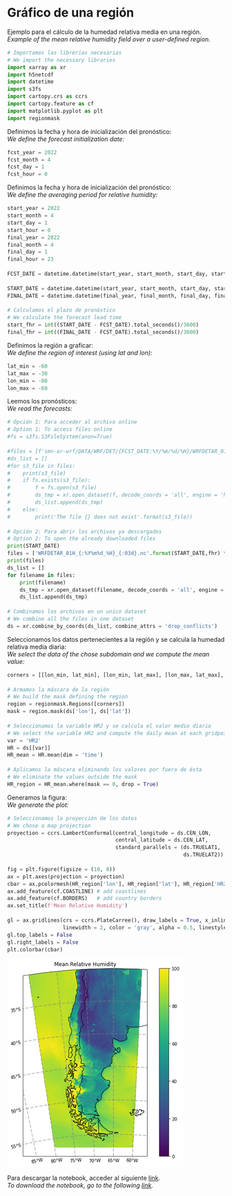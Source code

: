 # Gráfico de una región

Ejemplo para el cálculo de la humedad relativa media en una región. <br />
*Example of the mean relative humidity field over a user-defined region.*


```python
# Importamos las librerías necesarias
# We import the necessary libraries
import xarray as xr
import h5netcdf
import datetime
import s3fs
import cartopy.crs as ccrs
import cartopy.feature as cf
import matplotlib.pyplot as plt
import regionmask
```

Definimos la fecha y hora de inicialización del pronóstico: <br />
*We define the forecast initialization date:* 


```python
fcst_year = 2022
fcst_month = 4
fcst_day = 1
fcst_hour = 0
```

Definimos la fecha y hora de inicialización del pronóstico: <br />
*We define the averaging period for relative humidity:*


```python
start_year = 2022
start_month = 4
start_day = 1
start_hour = 0
final_year = 2022
final_month = 4
final_day = 1
final_hour = 23

FCST_DATE = datetime.datetime(start_year, start_month, start_day, start_hour)

START_DATE = datetime.datetime(start_year, start_month, start_day, start_hour)
FINAL_DATE = datetime.datetime(final_year, final_month, final_day, final_hour)

# Calculamos el plazo de pronóstico
# We calculate the forecast lead time
start_fhr = int((START_DATE - FCST_DATE).total_seconds()/3600)
final_fhr = int((FINAL_DATE - FCST_DATE).total_seconds()/3600)
```

Definimos la región a graficar: <br />
*We define the region of interest (using lat and lon):*


```python
lat_min = -60
lat_max = -30
lon_min = -80
lon_max = -60
```

Leemos los pronósticos: <br />
*We read the forecasts:*


```python
# Opción 1: Para acceder al archivo online
# Option 1: To access files online
#fs = s3fs.S3FileSystem(anon=True)

#files = [f'smn-ar-wrf/DATA/WRF/DET/{FCST_DATE:%Y/%m/%d/%H}/WRFDETAR_01H_{FCST_DATE:%Y%m%d_%H}_{fhr:03d}.nc' for fhr in range(start_fhr, final_fhr)]
#ds_list = []
#for s3_file in files:
#    print(s3_file)
#    if fs.exists(s3_file):
#        f = fs.open(s3_file)
#        ds_tmp = xr.open_dataset(f, decode_coords = 'all', engine = 'h5netcdf')
#        ds_list.append(ds_tmp)
#    else:
#        print('The file {} does not exist'.format(s3_file))

# Opción 2: Para abrir los archivos ya descargados
# Option 2: To open the already downloaded files
print(START_DATE)
files = ['WRFDETAR_01H_{:%Y%m%d_%H}_{:03d}.nc'.format(START_DATE,fhr) for fhr in range(start_fhr, final_fhr)]
print(files)
ds_list = []
for filename in files:
    print(filename)
    ds_tmp = xr.open_dataset(filename, decode_coords = 'all', engine = 'h5netcdf')
    ds_list.append(ds_tmp)

# Combinamos los archivos en un unico dataset
# We combine all the files in one dataset
ds = xr.combine_by_coords(ds_list, combine_attrs = 'drop_conflicts')
```

Seleccionamos los datos pertenecientes a la región y se calcula la humedad relativa media diaria: <br />
*We select the data of the chose subdomain and we compute the mean value:*





```python
corners = [[lon_min, lat_min], [lon_min, lat_max], [lon_max, lat_max], [lon_max, lat_min]]

# Armamos la máscara de la región
# We build the mask defining the region  
region = regionmask.Regions([corners])
mask = region.mask(ds['lon'], ds['lat'])

# Seleccionamos la variable HR2 y se calcula el valor medio diario
# We select the variable HR2 and compute the daily mean at each gridpoint
var = 'HR2'
HR = ds[[var]]
HR_mean = HR.mean(dim = 'time')

# Aplicamos la máscara eliminando los valores por fuera de ésta
# We eliminate the values outside the mask 
HR_region = HR_mean.where(mask == 0, drop = True)
```

Generamos la figura: <br />
*We generate the plot:*


```python
# Seleccionamos la proyección de los datos
# We chose a map projection
proyection = ccrs.LambertConformal(central_longitude = ds.CEN_LON, 
                                   central_latitude = ds.CEN_LAT, 
                                   standard_parallels = (ds.TRUELAT1, 
                                                         ds.TRUELAT2))

fig = plt.figure(figsize = (10, 8)) 
ax = plt.axes(projection = proyection)
cbar = ax.pcolormesh(HR_region['lon'], HR_region['lat'], HR_region['HR2'], transform = ccrs.PlateCarree(), vmin = 0, vmax = 100)
ax.add_feature(cf.COASTLINE) # add coastlines
ax.add_feature(cf.BORDERS)   # add country borders
ax.set_title(f'Mean Relative Humidity')

gl = ax.gridlines(crs = ccrs.PlateCarree(), draw_labels = True, x_inline = False,
                  linewidth = 2, color = 'gray', alpha = 0.5, linestyle = '--')
gl.top_labels = False
gl.right_labels = False
plt.colorbar(cbar)
```
   
![png](../figuras/Region_bilingue_14_2.png)
    
Para descargar la notebook, acceder al siguiente [link](../notebooks/Region_bilingue.ipynb). <br />
*To download the notebook, go to the following [link](../notebooks/Region_bilingue.ipynb).*
